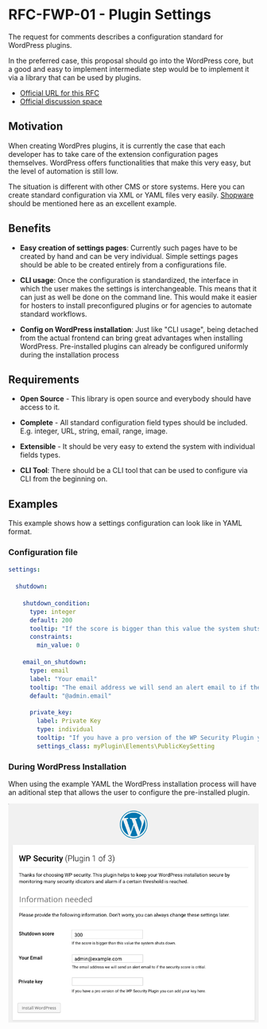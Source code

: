 # RFC-FWP-01 - Plugin Settings

The request for comments describes a configuration standard for WordPress plugins.

In the preferred case, this proposal should go into the WordPress core, but a good and easy to implement intermediate step would be to implement it via a library that can be used by plugins.

- [Official URL for this RFC](https://github.com/friends-of-wp/rfc-fwp-01-settings)
- [Official discussion space](https://github.com/friends-of-wp/rfc-fwp-01-settings/discussions)

## Motivation

When creating WordPres plugins, it is currently the case that each developer has to take care of the extension configuration pages themselves. WordPress offers functionalities that make this very easy, but the level of automation is still low.

The situation is different with other CMS or store systems. Here you can create standard configuration via XML or YAML files very easily. [Shopware](https://developers.shopware.com/developers-guide/plugin-configuration/) should be mentioned here as an excellent example.

## Benefits

- **Easy creation of settings pages**: Currently such pages have to be created by hand and can be very individual. Simple settings pages should be able to be created entirely from a configurations file.


- **CLI usage**: Once the configuration is standardized, the interface in which the user makes the settings is interchangeable. This means that it can just as well be done on the command line. This would make it easier for hosters to install preconfigured plugins or for agencies to automate standard workflows.


- **Config on WordPress installation**: Just like "CLI usage", being detached from the actual frontend can bring great advantages when installing WordPress.  Pre-installed plugins can already be configured uniformly during the installation process

## Requirements

- **Open Source** - This library is open source and everybody should have access to it.


- **Complete** - All standard configuration field types should be included. E.g. integer, URL, string, email, range, image.


- **Extensible** - It should be very easy to extend the system with individual fields types.


- **CLI Tool**: There should be a CLI tool that can be used to configure via CLI from the beginning on.

## Examples

This example shows how a settings configuration can look like in YAML format.

### Configuration file

```yaml
settings:
  
  shutdown:
    
    shutdown_condition:
      type: integer
      default: 200
      tooltip: "If the score is bigger than this value the system shuts down."
      constraints:
        min_value: 0
        
    email_on_shutdown:
      type: email
      label: "Your email"
      tooltip: "The email address we will send an alert email to if the security score is critial"
      default: "@admin.email"
      
      private_key:
        label: Private Key
        type: individual
        tooltip: "If you have a pro version of the WP Security Plugin you can add your key here."
        settings_class: myPlugin\Elements\PublicKeySetting
```

### During WordPress Installation

When using the example YAML the WordPress installation process will have an aditional step that allows the user to configure the pre-installed plugin. 

![WordPress installation](/images/WordPress%20installation.png)

